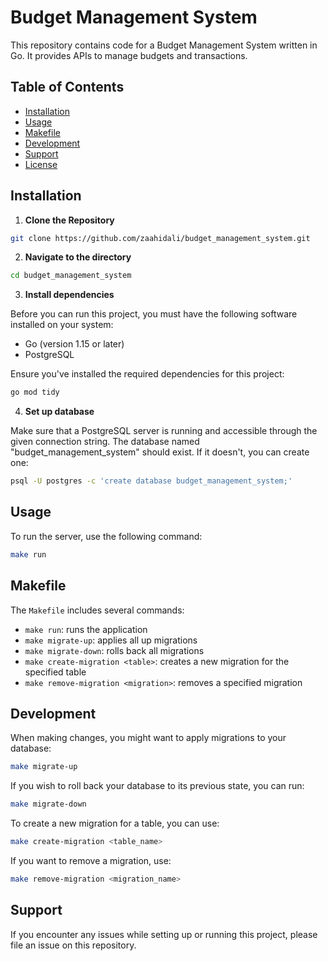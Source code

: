 # Budget Management System

This repository contains code for a Budget Management System written in Go. It provides APIs to manage budgets and transactions.

## Table of Contents

- [Installation](#installation)
- [Usage](#usage)
- [Makefile](#makefile)
- [Development](#development)
- [Support](#support)
- [License](#license)

## Installation

1. **Clone the Repository**

```bash
git clone https://github.com/zaahidali/budget_management_system.git
```

2. **Navigate to the directory**

```bash
cd budget_management_system
```

3. **Install dependencies**

Before you can run this project, you must have the following software installed on your system:

- Go (version 1.15 or later)
- PostgreSQL

Ensure you've installed the required dependencies for this project:

```bash
go mod tidy
```

4. **Set up database**

Make sure that a PostgreSQL server is running and accessible through the given connection string. The database named "budget_management_system" should exist. If it doesn't, you can create one:

```bash
psql -U postgres -c 'create database budget_management_system;'
```

## Usage

To run the server, use the following command:

```bash
make run
```

## Makefile

The `Makefile` includes several commands:

- `make run`: runs the application
- `make migrate-up`: applies all up migrations
- `make migrate-down`: rolls back all migrations
- `make create-migration <table>`: creates a new migration for the specified table
- `make remove-migration <migration>`: removes a specified migration

## Development

When making changes, you might want to apply migrations to your database:

```bash
make migrate-up
```

If you wish to roll back your database to its previous state, you can run:

```bash
make migrate-down
```

To create a new migration for a table, you can use:

```bash
make create-migration <table_name>
```

If you want to remove a migration, use:

```bash
make remove-migration <migration_name>
```

## Support

If you encounter any issues while setting up or running this project, please file an issue on this repository.

